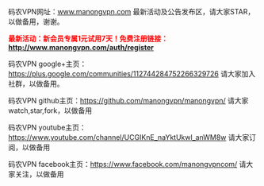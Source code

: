 码农VPN网址：www.manongvpn.com 最新活动及公告发布区，请大家STAR，以做备用，谢谢。

<b><font color=red>最新活动：新会员专属1元试用7天！免费注册链接：http://www.manongvpn.com/auth/register</font></b>

码农VPN google+主页：https://plus.google.com/communities/112744284752266329726    请大家加入社群，以做备用。

码农VPN github主页：https://github.com/manongvpn/manongvpn/   请大家watch,star,fork，以做备用

码农VPN youtube主页：https://www.youtube.com/channel/UCGIKnE_naYktUkwl_anWM8w  请大家订阅，以做备用

码农VPN facebook主页：https://www.facebook.com/manongvpncom/ 请大家关注，以做备用
